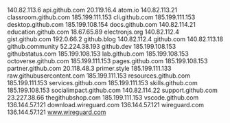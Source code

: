 140.82.113.6 api.github.com
20.119.16.4 atom.io
140.82.113.21 classroom.github.com
185.199.111.153 cli.github.com
185.199.111.153 desktop.github.com
185.199.108.154 docs.github.com
140.82.114.21 education.github.com
18.67.65.89 electronjs.org
140.82.112.4 gist.github.com
192.0.66.2 github.blog
140.82.112.4 github.com
140.82.113.18 github.community
52.224.38.193 github.dev
185.199.108.153 githubstatus.com
185.199.108.153 lab.github.com
185.199.108.153 octoverse.github.com
185.199.111.153 pages.github.com
185.199.108.153 partner.github.com
20.118.48.3 primer.style
185.199.111.133 raw.githubusercontent.com
185.199.111.153 resources.github.com
185.199.111.153 services.github.com
185.199.111.153 skills.github.com
185.199.108.153 socialimpact.github.com
140.82.114.22 support.github.com
23.227.38.66 thegithubshop.com
185.199.111.153 vscode.github.com
136.144.57.121 download.wireguard.com
136.144.57.121 wireguard.com
136.144.57.121 www.wireguard.com
